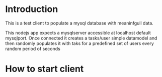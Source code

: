 # Introduction

This is a test client to populate a mysql database with meaninfgull data. 

This nodejs app expects a mysqlserver accessible at localhost default mysqlport.
Once connected it creates a tasks/user simple datamodel and then randomly populates it with taks for a predefined set of users every random period of seconds

# How to start client

``` npm i && node index.js